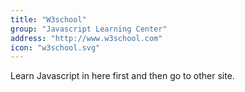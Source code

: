```yaml
---
title: "W3school"
group: "Javascript Learning Center"
address: "http://www.w3school.com"
icon: "w3school.svg"
---
```


Learn Javascript in here first and then go to other site.
